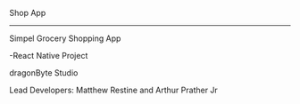 Shop App

_______________________________________________

Simpel Grocery Shopping App

-React Native Project

dragonByte Studio

Lead Developers: Matthew Restine and Arthur Prather Jr